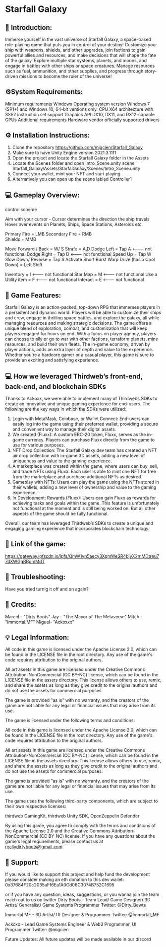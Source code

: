 # Starfall Galaxy

## 📖 Introduction: 

Immerse yourself in the vast universe of Starfall Galaxy, a space-based role-playing game that puts you in control of your destiny! Customize your ship with weapons, shields, and other upgrades, join factions to gain powerful allies and resources, and make decisions that will shape the fate of the galaxy. Explore multiple star systems, planets, and moons, and engage in battles with other ships or space creatures. Manage resources such as fuel, ammunition, and other supplies, and progress through story-driven missions to become the ruler of the universe!

## ⚙️System Requirements: 

Minimum requirements		Windows
Operating system version	Windows 7 (SP1+) and Windows 10, 64-bit versions only.
CPU	X64 architecture with SSE2 instruction set support
Graphics API			DX10, DX11, and DX12-capable GPUs
Additional requirements		Hardware vendor officially supported drivers

## ⚙️ Installation Instructions:

1. Clone the repository https://github.com/migcien/Starfall_Galaxy
2. Make sure to have Unity Engine version 2021.3.11f1
3. Open the project and locate the Starfall Galaxy folder in the Assets 
4. Locate the Scenes folder and open Intro_Scene.unity scene Starfall_Galaxy/Assets/StarfalGalaxy/Scenes/Intro_Scene.unity
5. Connect your wallet, mint your NFT and start playing
6. Alternatively you can open up the scene labled Controller1

## 💻 Gameplay Overview:

control scheme

Aim with your cursor - Cursor determines the direction the ship travels
Hover over events on Planets, Ships, Space Stations, Asteroids etc.
 
Primary Fire = LMB 
Secondary Fire = RMB  
Shields = MMB

Move Forward / Back = W/ S 
Strafe = A,D 
Dodge Left = Tap A      <--- not functional
Dodge Right = Tap D     <--- not functional
Speed Up = Tap W 
Slow Down/ Reverse = Tap S 
Activate Short Burst Warp Drive (has a Cool Down) = Left Shift 

Inventory = I           <--- not functional
Star Map  = M           <--- not functional
Use a Utility item = F  <--- not functional
Interact = E            <--- not functional


## 🚀 Game Features: 
Starfall Galaxy is an action-packed, top-down RPG that immerses players in a persistent and dynamic world. Players will be able to customize their ships and crew, engage in thrilling space battles, and explore the galaxy, all while managing resources and making strategic decisions. The game offers a unique blend of exploration, combat, and customization that will keep players engaged for hours on end. With a focus on player agency, players can choose to ally or go to war with other factions, terraform planets, mine resources, and build their own fleets. The in-game economy, driven by player actions, adds an extra layer of depth and value to the experience. Whether you're a hardcore gamer or a casual player, this game is sure to provide an exciting and satisfying experience.

## 💻 How we leveraged Thirdweb’s front-end, back-end, and blockchain SDKs
Thanks to Ackoxx, we were able to implement many of Thirdwebs SDKs to create an innovative and unique gaming experience for end-users. The following are the key ways in which the SDKs were utilized:

1. Login with MetaMask, Coinbase, or Wallet Connect: End-users can easily log into the game using their preferred wallet, providing a secure and convenient way to manage their digital assets.
2. We created (Fluxx): A custom ERC-20 token, Fluxx, serves as the in-game currency. Players can purchase Fluxx directly from the game to use for various purposes.
3. NFT Drop Collection: The Starfall Galaxy dev team has created an NFT air drop collection with in-game 3D assets, adding a new level of uniqueness and value to the gaming experience.
4. A marketplace was created within the game, where users can buy, sell, and trade NFTs using Fluxx. Each user is able to mint one NFT for free from the marketplace and purchase additional NFTs as desired.
5. Gameplay with NFTs: Users can play the game using the NFTs stored in their wallets, adding a new level of ownership and value to the gaming experience.
6. In Development: Rewards (Fluxx): Users can gain Fluxx as rewards for achieving tasks and goals within the game. This feature is unfortunately not functional at the moment and is still being worked on. But all other aspects of the game should be fully functional.

Overall, our team has leveraged Thirdweb’s SDKs to create a unique and engaging gaming experience that incorporates blockchain technology.

## 🚀 Link of the game:
https://gateway.ipfscdn.io/ipfs/QmW1yn5aecy3XqmWeSR4bjyX2mMDtreu77dXWGgRBomMdT

## 🧠 Troubleshooting:
Have you tried turnig it off and on again?

## 🏅 Credits: 
Marcel - "Dirty Boots"
Jay - "The Mayor of The Metaverse"
Mitch - "Immortal.MF"
Miguel- "Ackoxxx"

## 💡 Legal Information:
All code in this game is licensed under the Apache License 2.0, which can be found in the LICENSE file in the root directory. Any use of the game's code requires attribution to the original authors.

All art assets in this game are licensed under the Creative Commons Attribution-NonCommercial (CC BY-NC) license, which can be found in the LICENSE file in the assets directory. This license allows others to use, remix, and share the assets as long as they give credit to the original authors and do not use the assets for commercial purposes.

The game is provided "as is" with no warranty, and the creators of the game are not liable for any legal or financial issues that may arise from its use.

The game is licensed under the following terms and conditions:

All code in this game is licensed under the Apache License 2.0, which can be found in the LICENSE file in the root directory. Any use of the game's code requires attribution to the original authors.

All art assets in this game are licensed under the Creative Commons Attribution-NonCommercial (CC BY-NC) license, which can be found in the LICENSE file in the assets directory. This license allows others to use, remix, and share the assets as long as they give credit to the original authors and do not use the assets for commercial purposes.

The game is provided "as is" with no warranty, and the creators of the game are not liable for any legal or financial issues that may arise from its use.

The game uses the following third-party components, which are subject to their own respective licenses:

thirdweb GamingKit, thirdweb Unity SDK, OpenZeppelin Defender

By using this game, you agree to comply with the terms and conditions of the Apache License 2.0 and the Creative Commons Attribution-NonCommercial (CC BY-NC) license. If you have any questions about the game's legal requirements, please contact us at reallydirtyboots@gmail.com.

## 🚀 Support: 
If you would like to support this project and help fund the development please consider making an eth donation to this dev wallet:  0x37684F20c2035aFf6Ea1A0Cd06C3074B752C1695

or if you have any question, ideas, suggestions, or you wanna join the team reach out to us on twitter
Dirty Boots - Team Lead/ Game Designer/ 3D Artist/ Generalist/ Game Systems Programmer
Twitter: @Dirty_Bewts

Immortal.MF - 3D Artist/ UI Designer & Programmer
Twitter: @Immortal_MF

Ackoxx - Lead Game Systems Engineer & Web3 Programmer, UI Programmer
Twitter: @migcien

Future Updates: 
All future updates will be made available in our discord

